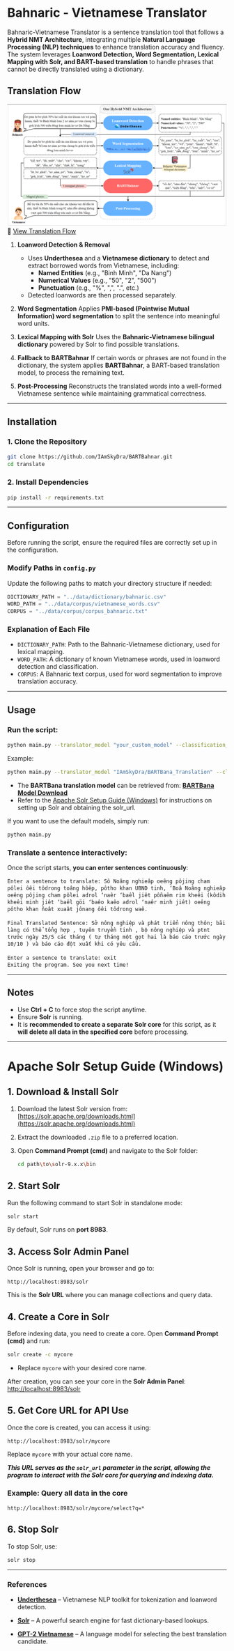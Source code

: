 # Bahnaric - Vietnamese Translator

Bahnaric-Vietnamese Translator is a sentence translation tool that follows a **Hybrid NMT Architecture**, integrating multiple **Natural Language Processing (NLP) techniques** to enhance translation accuracy and fluency.  
The system leverages **Loanword Detection, Word Segmentation, Lexical Mapping with Solr, and BART-based translation** to handle phrases that cannot be directly translated using a dictionary.

## Translation Flow

![Translation Flow](./pipeline.png)
📄 [View Translation Flow](./pipeline.pdf)

1. **Loanword Detection & Removal**

    - Uses **Underthesea** and a **Vietnamese dictionary** to detect and extract borrowed words from Vietnamese, including:
        - **Named Entities** (e.g., "Binh Minh", "Da Nang")
        - **Numerical Values** (e.g., "50", "2", "500")
        - **Punctuation** (e.g., "%", ",", ".", etc.)
    - Detected loanwords are then processed separately.

2. **Word Segmentation** Applies **PMI-based (Pointwise Mutual Information) word segmentation** to split the sentence into meaningful word units.

3. **Lexical Mapping with Solr** Uses the **Bahnaric-Vietnamese bilingual dictionary** powered by Solr to find possible translations.

4. **Fallback to BARTBahnar** If certain words or phrases are not found in the dictionary, the system applies **BARTBahnar**, a BART-based translation model, to process the remaining text.

5. **Post-Processing** Reconstructs the translated words into a well-formed Vietnamese sentence while maintaining grammatical correctness.

---

## Installation

### 1. Clone the Repository

```bash
git clone https://github.com/IAmSkyDra/BARTBahnar.git
cd translate
```

### 2. Install Dependencies

```bash
pip install -r requirements.txt
```

---

## Configuration

Before running the script, ensure the required files are correctly set up in the configuration.

### **Modify Paths in `config.py`**

Update the following paths to match your directory structure if needed:

```python
DICTIONARY_PATH = "../data/dictionary/bahnaric.csv"
WORD_PATH = "../data/corpus/vietnamese_words.csv"
CORPUS = "../data/corpus/corpus_bahnaric.txt"
```

### **Explanation of Each File**

-   `DICTIONARY_PATH`: Path to the Bahnaric-Vietnamese dictionary, used for lexical mapping.
-   `WORD_PATH`: A dictionary of known Vietnamese words, used in loanword detection and classification.
-   `CORPUS`: A Bahnaric text corpus, used for word segmentation to improve translation accuracy.

---

## Usage

### Run the script:

```bash
python main.py --translator_model "your_custom_model" --classification_model "your_ner_model" --solr_url "http://your-solr-url"
```

Example:

```bash
python main.py --translator_model "IAmSkyDra/BARTBana_Translation" --classification_model "undertheseanlp/vietnamese-ner-v1.4.0a2" --best_candidate_model "NlpHUST/gpt2-vietnamese" --solr_url "http://localhost:8983/solr/mycore"
```

-   The **BARTBana translation model** can be retrieved from: **[BARTBana Model Download](#insert-bartbana-model-url-here)**
-   Refer to the [Apache Solr Setup Guide (Windows)](#apache-solr-setup-guide-windows) for instructions on setting up Solr and obtaining the solr_url.

If you want to use the default models, simply run:

```bash
python main.py
```

### Translate a sentence interactively:

Once the script starts, **you can enter sentences continuously**:

```plaintext
Enter a sentence to translate: Sô Noâng nghieâp oeêng pôjing cham pôlei ôêi tôdrong toâng hôêp, pôtho khan UBND tinh, ‘Boâ Noâng nghieâp oeêng pôjing cham pôlei adrol ‘naêr ‘baêl jiêt pôñaêm rim kheêi (kôdih kheêi minh jiêt ‘baêl göi ‘baêo kaêo adrol ‘naêr minh jiêt) oeêng pôtho khan ñoât xuaât jônang ôêi tôdrong waê.

Final Translated Sentence: Sở nông nghiệp và phát triển nông thôn; bãi làng có thể tổng hợp , tuyên truyền tinh , bộ nông nghiệp và ptnt trước ngày 25/5 các tháng ( tự tháng một gọt hai là báo cáo trước ngày 10/10 ) và báo cáo đột xuất khi có yêu cầu.

Enter a sentence to translate: exit
Exiting the program. See you next time!
```

---

## Notes

-   Use **Ctrl + C** to force stop the script anytime.
-   Ensure **Solr** is running.
-   It is **recommended to create a separate Solr core** for this script, as it **will delete all data in the specified core** before processing.

---

# Apache Solr Setup Guide (Windows)

## 1. Download & Install Solr

1. Download the latest Solr version from:  
   [https://solr.apache.org/downloads.html](https://solr.apache.org/downloads.html)

2. Extract the downloaded `.zip` file to a preferred location.

3. Open **Command Prompt (cmd)** and navigate to the Solr folder:
    ```sh
    cd path\to\solr-9.x.x\bin
    ```

## 2. Start Solr

Run the following command to start Solr in standalone mode:

```sh
solr start
```

By default, Solr runs on **port 8983**.

## 3. Access Solr Admin Panel

Once Solr is running, open your browser and go to:

```
http://localhost:8983/solr
```

This is the **Solr URL** where you can manage collections and query data.

## 4. Create a Core in Solr

Before indexing data, you need to create a core. Open **Command Prompt (cmd)** and run:

```sh
solr create -c mycore
```

-   Replace `mycore` with your desired core name.

After creation, you can see your core in the **Solr Admin Panel**: [http://localhost:8983/solr](http://localhost:8983/solr)

## 5. Get Core URL for API Use

Once the core is created, you can access it using:

```
http://localhost:8983/solr/mycore
```

Replace `mycore` with your actual core name.

**_This URL serves as the `solr_url` parameter in the script, allowing the program to interact with the Solr core for querying and indexing data._**

### Example: Query all data in the core

```
http://localhost:8983/solr/mycore/select?q=*
```

## 6. Stop Solr

To stop Solr, use:

```sh
solr stop
```

---

### References

-   **[Underthesea](https://github.com/undertheseanlp/underthesea)** – Vietnamese NLP toolkit for tokenization and loanword detection.

-   **[Solr](https://solr.apache.org/)** – A powerful search engine for fast dictionary-based lookups.

-   **[GPT-2 Vietnamese](https://huggingface.co/NlpHUST/gpt2-vietnamese)** – A language model for selecting the best translation candidate.
